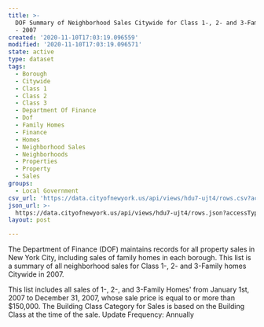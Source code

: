 ```yaml
---
title: >-
  DOF Summary of Neighborhood Sales Citywide for Class 1-, 2- and 3-Family homes
  - 2007
created: '2020-11-10T17:03:19.096559'
modified: '2020-11-10T17:03:19.096571'
state: active
type: dataset
tags:
  - Borough
  - Citywide
  - Class 1
  - Class 2
  - Class 3
  - Department Of Finance
  - Dof
  - Family Homes
  - Finance
  - Homes
  - Neighborhood Sales
  - Neighborhoods
  - Properties
  - Property
  - Sales
groups:
  - Local Government
csv_url: 'https://data.cityofnewyork.us/api/views/hdu7-ujt4/rows.csv?accessType=DOWNLOAD'
json_url: >-
  https://data.cityofnewyork.us/api/views/hdu7-ujt4/rows.json?accessType=DOWNLOAD
layout: post

---
```

The Department of Finance (DOF) maintains records for all property sales in New York City, including sales of family homes in each borough. This list is a summary of all neighborhood sales for Class 1-, 2- and 3-Family homes Citywide in 2007.

This list includes all sales of 1-, 2-, and 3-Family Homes' from January 1st, 2007 to December 31, 2007, whose sale price is equal to or more than $150,000.  The Building Class Category for Sales is based on the Building Class at the time of the sale.
Update Frequency: Annually
